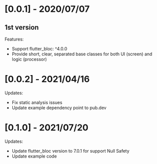 # [0.0.1] - 2020/07/07
## 1st version
Features:
- Support flutter_bloc: ^4.0.0
- Provide short, clear, separated base classes for both UI (screen) and logic (processor)

# [0.0.2] - 2021/04/16
Updates:
- Fix static analysis issues
- Update example dependency point to pub.dev

# [0.1.0] - 2021/07/20
Updates:
- Update flutter_bloc version to 7.0.1 for support Null Safety
- Update example code
